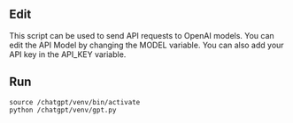 ## Edit ##
This script can be used to send API requests to OpenAI models.
You can edit the API Model by changing the MODEL variable.
You can also add your API key in the API_KEY variable.

## Run ##
```
source /chatgpt/venv/bin/activate
python /chatgpt/venv/gpt.py
```
